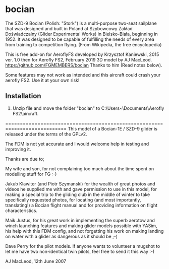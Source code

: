 # bocian
The SZD-9 Bocian (Polish: "Stork") is a multi-purpose two-seat sailplane that was designed and built in Poland at Szybowcowy Zakład Doświadczalny (Glider Experimental Works) in Bielsko-Biała, beginning in 1952. It was designed to be capable of fulfilling the needs of every area from training to competition flying. (From Wikipedia, the free encyclopedia)

This is free add-on for AeroflyFS developed by Krzysztof Kaniewski, 2015 ver. 1.0
then for Aerofly FS2, February 2019
3D model by AJ MacLeod. https://github.com/FGMEMBERS/bocian 
Thanks to him (Read notes below).

Some features may not work as intended and this aircraft could crash your aerofly FS2.
Use it at your own risk!

Installation
------------

1. Unzip file and move the folder "bocian" to C:\Users\~\Documents\Aerofly FS2\aircraft.

===========================================================================
This model of a Bocian-1E / SZD-9 glider is released under the terms of the
GPLv2.

The FDM is not yet accurate and I would welcome help in testing and improving
it.

Thanks are due to;

My wife and son, for not complaining too much about the time spent on modelling
stuff for FG :-)

Jakub Klawiter (and Piotr Szymanski) for the wealth of great photos and videos
he supplied me with and gave permission to use in this model, for making a
special trip to the gliding club in the middle of winter to take specifically
requested photos, for locating (and most importantly, translating!) a Bocian flight
manual and for providing information on flight characteristics.

Maik Justus, for his great work in implementing the superb aerotow and winch
launching features and making glider models possible with YASim, his help with
this FDM config, and not forgetting his work on making landing on water with a
glider as dangerous as it should be ;-)

Dave Perry for the pilot models.  If anyone wants to volunteer a mugshot to
let me have two non-identical twin pilots, feel free to send it this way :-)

AJ MacLeod, 12th June 2007
